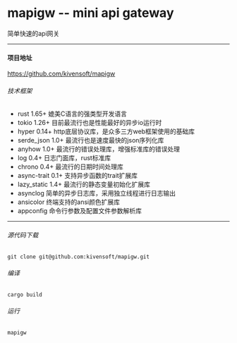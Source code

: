 # mapigw -- mini api gateway
简单快速的api网关

---
#### 项目地址
<https://github.com/kivensoft/mapigw>

###### 技术框架
- rust 1.65+ 媲美C语言的强类型开发语言
- tokio 1.26+ 目前最流行也是性能最好的异步io运行时
- hyper 0.14+ http底层协议库，是众多三方web框架使用的基础库
- serde_json 1.0+ 最流行也是速度最快的json序列化库
- anyhow 1.0+ 最流行的错误处理库，增强标准库的错误处理
- log 0.4+ 日志门面库，rust标准库
- chrono 0.4+ 最流行的日期时间处理库
- async-trait 0.1+ 支持异步函数的trait扩展库
- lazy_static 1.4+ 最流行的静态变量初始化扩展库
- asynclog 简单的异步日志库，采用独立线程进行日志输出
- ansicolor 终端支持的ansi颜色扩展库
- appconfig 命令行参数及配置文件参数解析库

---
###### 源代码下载
`git clone git@github.com:kivensoft/mapigw.git`
###### 编译
`cargo build`
###### 运行
`mapigw`
